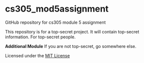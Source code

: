# cs305_mod5assignment
GitHub repository for cs305 module 5 assignment

This repository is for a top-secret project. 
It will contain top-secret information.
For top-secret people.


**Additional Module**
If you are not top-secret, go somewhere else.

Licensed under the [MIT License](LICENSE)
